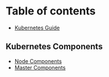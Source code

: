 # Table of contents

* [Kubernetes Guide](README.md)

## Kubernetes Components

* [Node Components](kubernetes-components/node-components.md)
* [Master Components](kubernetes-components/master-components.md)

